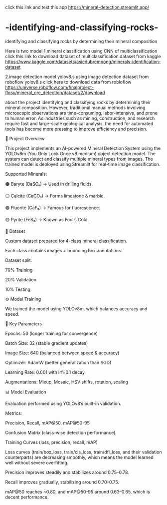 click this link and test this app
https://mineral-detection.streamlit.app/
# -identifying-and-classifying-rocks-
 identifying and classifying rocks by determining  their mineral composition

Here is two model
1.mineral classification using CNN of multiclassification 
click this link to download dataset of multiclassification dataset from kaggle 
https://www.kaggle.com/datasets/asiedubrempong/minerals-identification-dataset

2.image detection model yolov8.s using image detection dataset from roboflow yolov8.s 
click here to download data from robloflow
https://universe.roboflow.com/finalproject-flqsu/mineral_ore_detection/dataset/2/download



about the project 
 identifying and classifying rocks by determining
 their mineral composition. However, traditional manual methods involving microscopic
 observations are time-consuming, labor-intensive, and prone to human error. As
 industries such as mining, construction, and research require fast and large-scale
 geological analysis, the need for automated tools has become more pressing to improve
 efficiency and precision.

📌 Project Overview

This project implements an AI-powered Mineral Detection System using the YOLOv8m (You Only Look Once v8 medium) object detection model. The system can detect and classify multiple mineral types from images. The trained model is deployed using Streamlit for real-time image classification.

Supported Minerals:

🟤 Baryte (BaSO₄) → Used in drilling fluids.

⚪ Calcite (CaCO₃) → Forms limestone & marble.

🟣 Fluorite (CaF₂) → Famous for fluorescence.

🟡 Pyrite (FeS₂) → Known as Fool’s Gold.

📂 Dataset

Custom dataset prepared for 4-class mineral classification.

Each class contains images + bounding box annotations.

Dataset split:

70% Training

20% Validation

10% Testing

⚙️ Model Training

We trained the model using YOLOv8m, which balances accuracy and speed.

🔹 Key Parameters

Epochs: 50 (longer training for convergence)

Batch Size: 32 (stable gradient updates)

Image Size: 640 (balanced between speed & accuracy)

Optimizer: AdamW (better generalization than SGD)

Learning Rate: 0.001 with lrf=0.1 decay

Augmentations: Mixup, Mosaic, HSV shifts, rotation, scaling

📊 Model Evaluation

Evaluation performed using YOLOv8’s built-in validation.

Metrics:

Precision, Recall, mAP@50, mAP@50-95

Confusion Matrix (class-wise detection performance)

Training Curves (loss, precision, recall, mAP)

Loss curves (train/box_loss, train/cls_loss, train/dfl_loss, and their validation counterparts) are decreasing smoothly, which means the model learned well without severe overfitting.

Precision improves steadily and stabilizes around 0.75–0.78.

Recall improves gradually, stabilizing around 0.70–0.75.

mAP@50 reaches ~0.80, and mAP@50-95 around 0.63–0.65, which is decent performance.
 
 
